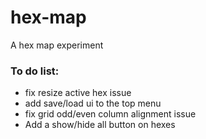 # hex-map
A hex map experiment

### To do list:
- fix resize active hex issue
- add save/load ui to the top menu
- fix grid odd/even column alignment issue
- Add a show/hide all button on hexes